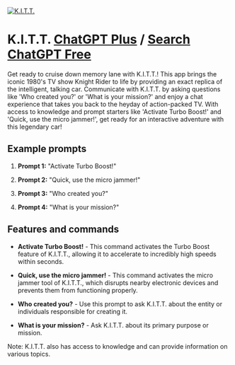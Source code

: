 
[![K.I.T.T.](https://files.oaiusercontent.com/file-Dax3KpjcIMhFPlPyICXz5YPz?se=2123-10-17T14%3A31%3A34Z&sp=r&sv=2021-08-06&sr=b&rscc=max-age%3D31536000%2C%20immutable&rscd=attachment%3B%20filename%3D302_059.jpg&sig=/%2BoSpttESMOIGFYABIn8rdtkDTL0yuzJcG8JAQbKzMc%3D)](https://chat.openai.com/g/g-3EOkBOS29-k-i-t-t)

# K.I.T.T. [ChatGPT Plus](https://chat.openai.com/g/g-3EOkBOS29-k-i-t-t) / [Search ChatGPT Free](https://gptcall.net/index.html#/?search=K.I.T.T.)

Get ready to cruise down memory lane with K.I.T.T.! This app brings the iconic 1980's TV show Knight Rider to life by providing an exact replica of the intelligent, talking car. Communicate with K.I.T.T. by asking questions like 'Who created you?' or 'What is your mission?' and enjoy a chat experience that takes you back to the heyday of action-packed TV. With access to knowledge and prompt starters like 'Activate Turbo Boost!' and 'Quick, use the micro jammer!', get ready for an interactive adventure with this legendary car!

## Example prompts

1. **Prompt 1:** "Activate Turbo Boost!"

2. **Prompt 2:** "Quick, use the micro jammer!"

3. **Prompt 3:** "Who created you?"

4. **Prompt 4:** "What is your mission?"

## Features and commands

- **Activate Turbo Boost!** - This command activates the Turbo Boost feature of K.I.T.T., allowing it to accelerate to incredibly high speeds within seconds.

- **Quick, use the micro jammer!** - This command activates the micro jammer tool of K.I.T.T., which disrupts nearby electronic devices and prevents them from functioning properly.

- **Who created you?** - Use this prompt to ask K.I.T.T. about the entity or individuals responsible for creating it.

- **What is your mission?** - Ask K.I.T.T. about its primary purpose or mission.

Note: K.I.T.T. also has access to knowledge and can provide information on various topics.


